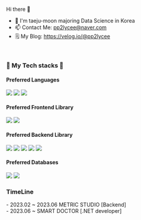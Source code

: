 Hi there 👋

- 🌱 I'm taeju-moon majoring Data Science in Korea
- 📫 Contact Me: pp2lycee@naver.com
- 🗒 My Blog: https://velog.io/@pp2lycee
  
<br/>
 <div>
 <div><h3>🔧 My Tech stacks 🔧</h3></div>
 <h4>Preferred Languages</h4>
  <img src="https://img.shields.io/badge/TypeScript-3178C6.svg?style=for-the-badge&logo=TypeScript&logoColor=white"/>
  <img src="https://img.shields.io/badge/Python-306998.svg?style=for-the-badge&logo=Python&logoColor=white"/>
  <img src="https://img.shields.io/badge/Csharp-8A0886?style=for-the-badge&logo=Csharp&logoColor=white"/>
  <br/>
 <h4>Preferred Frontend Library</h4>
  <img src="https://img.shields.io/badge/React-61DAFB.svg?style=for-the-badge&logo=React&logoColor=white"/>
  <img src="https://img.shields.io/badge/Next.js-000000.svg?style=for-the-badge&logo=Next.js&logoColor=white"/>
  <br/>
 <h4>Preferred Backend Library</h4>
  <img src="https://img.shields.io/badge/Node.js-339933.svg?style=for-the-badge&logo=Node.js&logoColor=white"/>
  <img src="https://img.shields.io/badge/Express-000000.svg?style=for-the-badge&logo=Express&logoColor=white"/>
  <img src="https://img.shields.io/badge/NestJs-000000.svg?style=for-the-badge&logo=NestJs&logoColor=red"/>
  <img src="https://img.shields.io/badge/.NET-8A0886.svg?style=for-the-badge&logo=.NET&logoColor=white"/>
  <img src="https://img.shields.io/badge/Django-092E20.svg?style=for-the-badge&logo=Django&logoColor=white"/>
  <br/>
  <h4>Preferred Databases</h4>
  <img src="https://img.shields.io/badge/MsSQL-8CF064.svg?logo=microsoft-sql-server&style=for-the-badge"/>
  <img src="https://img.shields.io/badge/MongoDB-150458.svg?style=for-the-badge&logo=MongoDB&logoColor=white"/>

  <br/>
</div>

<h3>TimeLine</h3>
- 2023.02 ~ 2023.06 METRIC STUDIO [Backend] <br/>
- 2023.06 ~ SMART DOCTOR [.NET developer]

<br/>
